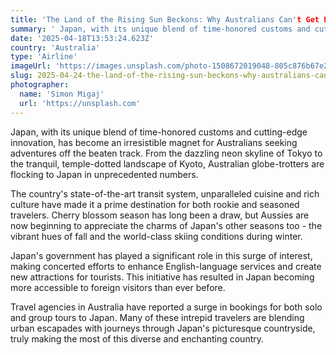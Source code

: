 ```yaml
---
title: 'The Land of the Rising Sun Beckons: Why Australians Can't Get Enough of Japan'
summary: ' Japan, with its unique blend of time-honored customs and cutting-edge innovation, has become an irresistible magnet for Australians seeking adventure...'
date: '2025-04-18T13:53:24.623Z'
country: 'Australia'
type: 'Airline'
imageUrl: 'https://images.unsplash.com/photo-1508672019048-805c876b67e2'
slug: 2025-04-24-the-land-of-the-rising-sun-beckons-why-australians-cant-get-enough-of-japan
photographer:
  name: 'Simon Migaj'
  url: 'https://unsplash.com'
---
```


Japan, with its unique blend of time-honored customs and cutting-edge innovation, has become an irresistible magnet for Australians seeking adventures off the beaten track. From the dazzling neon skyline of Tokyo to the tranquil, temple-dotted landscape of Kyoto, Australian globe-trotters are flocking to Japan in unprecedented numbers.

The country's state-of-the-art transit system, unparalleled cuisine and rich culture have made it a prime destination for both rookie and seasoned travelers. Cherry blossom season has long been a draw, but Aussies are now beginning to appreciate the charms of Japan's other seasons too - the vibrant hues of fall and the world-class skiing conditions during winter.

Japan's government has played a significant role in this surge of interest, making concerted efforts to enhance English-language services and create new attractions for tourists. This initiative has resulted in Japan becoming more accessible to foreign visitors than ever before.

Travel agencies in Australia have reported a surge in bookings for both solo and group tours to Japan. Many of these intrepid travelers are blending urban escapades with journeys through Japan's picturesque countryside, truly making the most of this diverse and enchanting country.